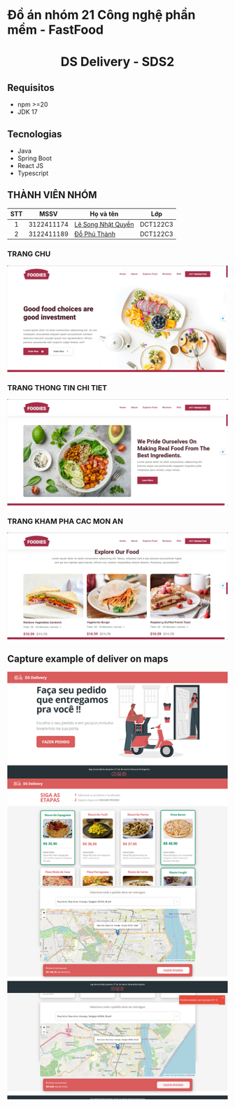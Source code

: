 # Đồ án nhóm 21 Công nghệ phần mềm - FastFood
<h1 align="center">DS Delivery - SDS2</h1>

## Requisitos
- npm >=20
- JDK 17

## Tecnologias
- Java
- Spring Boot
- React JS
- Typescript

## THÀNH VIÊN NHÓM
| STT |    MSSV    | Họ và tên                                            |   Lớp    |
| :-: | :--------: | -----------------------------------------------------| -------- |
|  1  | 3122411174 | [Lê Song Nhật Quyền](https://github.com/NhatQuyenIT) | DCT122C3 |
|  2  | 3122411189 | [Đỗ Phú Thành](https://github.com/dothanh881)        | DCT122C3 |

### TRANG CHU 
![Homepage](./imgs/screenshots/review_homepage.png)
### TRANG THONG TIN CHI TIET
![Aboutpage](./imgs/screenshots/review_aboutpage.png)
### TRANG KHAM PHA CAC MON AN
![ExploreFoodpage](./imgs/screenshots/review_explorefoodspage.png)

## Capture example of deliver on maps
<img align="center" src="./images/img1.png"/>
<img align="center" src="./images/img3.png"/>
<img align="center" src="./images/img4.png"/>
<img align="center" src="./images/img5.png"/>
